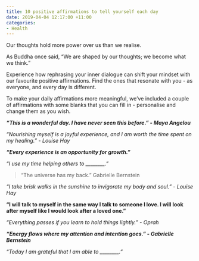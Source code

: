 ```yaml
---
title: 10 positive affirmations to tell yourself each day
date: 2019-04-04 12:17:00 +11:00
categories:
- Health
---
```


Our thoughts hold more power over us than we realise. 

As Buddha once said, “We are shaped by our thoughts; we become what we think.”

Experience how rephrasing your inner dialogue can shift your mindset with our favourite positive affirmations. Find the ones that resonate with you - as everyone, and every day is different. 

To make your daily affirmations more meaningful, we’ve included a couple of affirmations with some blanks that you can fill in - personalise and change them as you wish. 

***“This is a wonderful day. I have never seen this before.” - Maya Angelou***

*“Nourishing myself is a joyful experience, and I am worth the time spent on my healing.” - Louise Hay*

***“Every experience is an opportunity for growth.”***

*“I use my time helping others to ________.”*

> “The universe has my back.” Gabrielle Bernstein 

*“I take brisk walks in the sunshine to invigorate my body and soul.” - Louise Hay*

****“I will talk to myself in the same way I talk to someone I love. I will look after myself like I would look after a loved one.”****

*“Everything passes if you learn to hold things lightly.” - Oprah*

***“Energy flows where my attention and intention goes.” - Gabrielle Bernstein***

*“Today I am grateful that I am able to ________.”*